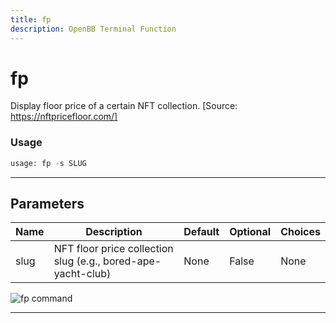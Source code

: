 ```yaml
---
title: fp
description: OpenBB Terminal Function
---
```


# fp

Display floor price of a certain NFT collection. [Source: https://nftpricefloor.com/]

### Usage

```python
usage: fp -s SLUG
```

---

## Parameters

| Name | Description | Default | Optional | Choices |
| ---- | ----------- | ------- | -------- | ------- |
| slug | NFT floor price collection slug (e.g., bored-ape-yacht-club) | None | False | None |
![fp command](https://user-images.githubusercontent.com/43375532/186253073-e50643be-391f-4aa4-949b-946b2d000f38.png)

---

